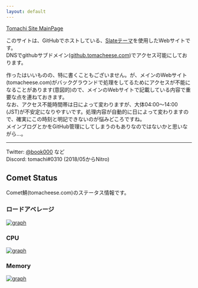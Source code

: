 ```yaml
---
layout: default
---
```


[Tomachi Site MainPage](https://tomacheese.com)

このサイトは、GitHubでホストしている、[Slateテーマ](https://github.com/pages-themes/slate)を使用したWebサイトです。  
DNSでgithubサブドメイン([github.tomacheese.com](https://github.tomacheese.com))でアクセス可能にしております。

作ったはいいものの、特に書くこともございません。が、メインのWebサイト(tomacheese.com)がバックグラウンドで処理をしてるためにアクセスが不能になることがあります(意図的)ので、メインのWebサイトで記載している内容で重要な点を連ねておきます。  
なお、アクセス不能時間帯は日によって変わりますが、大体04:00～14:00 (JST)が不安定になりやすいです。処理内容が自動的に日によって変わりますので、確実にこの時刻と明記できないのが悩みどころですね。  
メインブログとかをGitHub管理にしてしまうのもありなのではないかと思いながら…。

----

Twitter: [@book000](https://twitter.com/book000) など  
Discord: tomachi#0310 (2018/05からNitro)

## Comet Status

Comet鯖(tomacheese.com)のステータス情報です。

### ロードアベレージ

[![graph](https://mackerel.io/embed/public/embed/vQS18itKpvNOxeyR3axkTKsAleCzuxWU3kwFL5miiFxj9uAPyL3zUyyJeV4bw8Pp.png?period=1d)](https://mackerel.io/orgs/TomachiOrg/hosts/3hkFV1HZ2E9/-/graphs/loadavg#period=1d)

### CPU

[![graph](https://mackerel.io/embed/public/embed/hBEqTTe9Cy56fjZCpIHtY99mtb63uVMSe05iLcpiOZ1N8p7O3wYdVNtNJQ5I0enZ.png?period=1d)](https://mackerel.io/orgs/TomachiOrg/hosts/3hkFV1HZ2E9/-/graphs/cpu#period=1d)

### Memory

[![graph](https://mackerel.io/embed/public/embed/1qANGH2SkyPdkCEw6qExJMzslrr4XZzCGpP6V1Ie2Nroij0KoGGre26biODecL5K.png?period=1d)](https://mackerel.io/orgs/TomachiOrg/hosts/3hkFV1HZ2E9/-/graphs/memory#period=1d)
